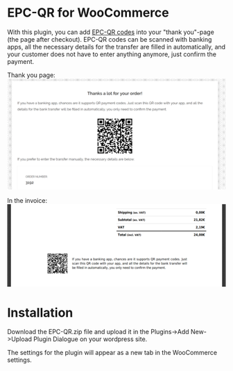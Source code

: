 # EPC-QR for WooCommerce

With this plugin, you can add [EPC-QR codes](https://en.wikipedia.org/wiki/EPC_QR_code) into your "thank you"-page (the page after checkout). EPC-QR codes can be scanned with banking apps, all the necessary details for the transfer are filled in automatically, and your customer does not have to enter anything anymore, just confirm the payment.

Thank you page:
![Image of checkout](https://raw.githubusercontent.com/GruberViktor/EPC-QR/master/images/checkout.png)

In the invoice:
![Image of invoice](https://raw.githubusercontent.com/GruberViktor/EPC-QR/master/images/invoice.png)

# Installation
Download the EPC-QR.zip file and upload it in the Plugins->Add New->Upload Plugin Dialogue on your wordpress site.

The settings for the plugin will appear as a new tab in the WooCommerce settings.